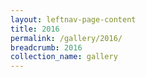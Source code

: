 ```yaml
---
layout: leftnav-page-content
title: 2016
permalink: /gallery/2016/
breadcrumb: 2016
collection_name: gallery
---
```

